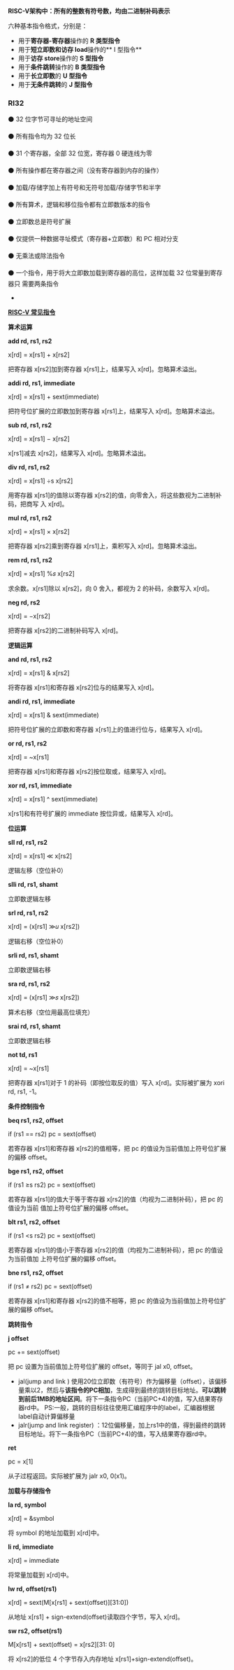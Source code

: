 **RISC-V架构中：所有的整数有符号数，均由二进制补码表示**

六种基本指令格式，分别是：

- 用于**寄存器-寄存器**操作的 **R     类型指令** 
- 用于**短立即数和访存     load**操作的**     I 型指令**
- 用于**访存     store**操作的     **S 型指令** 
- 用于**条件跳转**操作的 **B     类型指令** 
- 用于**长立即数**的 **U     型指令** 
- 用于**无条件跳转**的 **J     型指令**

### RI32

⚫ 32 位字节可寻址的地址空间

 ⚫ 所有指令均为 32 位长 

⚫ 31 个寄存器，全部 32 位宽，寄存器 0 硬连线为零

 ⚫ 所有操作都在寄存器之间（没有寄存器到内存的操作） 

⚫ 加载/存储字加上有符号和无符号加载/存储字节和半字

 ⚫ 所有算术，逻辑和移位指令都有立即数版本的指令 

⚫ 立即数总是符号扩展

 ⚫ 仅提供一种数据寻址模式（寄存器+立即数）和 PC 相对分支

 ⚫ 无乘法或除法指令 

 ⚫ 一个指令，用于将大立即数加载到寄存器的高位，这样加载 32 位常量到寄存器只 需要两条指令 

- 
[**RISC-V 常见指令**](https://www.cnblogs.com/truelycloud/p/10807398.html)

**算术运算**

**add rd, rs1, rs2**

x[rd] = x[rs1] + x[rs2]

把寄存器 x[rs2]加到寄存器 x[rs1]上，结果写入 x[rd]。忽略算术溢出。

 

**addi rd, rs1, immediate**

x[rd] = x[rs1] + sext(immediate)

把符号位扩展的立即数加到寄存器 x[rs1]上，结果写入 x[rd]。忽略算术溢出。

 

**sub rd, rs1, rs2**

x[rd] = x[rs1] − x[rs2]

x[rs1]减去 x[rs2]，结果写入 x[rd]。忽略算术溢出。

 

**div rd, rs1, rs2**

x[rd] = x[rs1] ÷s x[rs2]

用寄存器 x[rs1]的值除以寄存器 x[rs2]的值，向零舍入，将这些数视为二进制补码，把商写 入 x[rd]。

 

**mul rd, rs1, rs2**

x[rd] = x[rs1] × x[rs2]

把寄存器 x[rs2]乘到寄存器 x[rs1]上，乘积写入 x[rd]。忽略算术溢出。

 

**rem rd, rs1, rs2**

x[rd] = x[rs1] %𝑠 x[rs2]

求余数。x[rs1]除以 x[rs2]，向 0 舍入，都视为 2 的补码，余数写入 x[rd]。

 

**neg rd, rs2**

x[rd] = −x[rs2]

把寄存器 x[rs2]的二进制补码写入 x[rd]。

 

**逻辑运算**

**and rd, rs1, rs2**

x[rd] = x[rs1] & x[rs2]

将寄存器 x[rs1]和寄存器 x[rs2]位与的结果写入 x[rd]。

 

**andi rd, rs1, immediate**

x[rd] = x[rs1] & sext(immediate)

把符号位扩展的立即数和寄存器 x[rs1]上的值进行位与，结果写入 x[rd]。

 

**or rd, rs1, rs2**

x[rd] = ~x[rs1]

把寄存器 x[rs1]和寄存器 x[rs2]按位取或，结果写入 x[rd]。

 

**xor rd, rs1, immediate**

x[rd] = x[rs1] ^ sext(immediate)

x[rs1]和有符号扩展的 immediate 按位异或，结果写入 x[rd]。

 

**位运算**

**sll rd, rs1, rs2**

x[rd] = x[rs1] ≪ x[rs2]

逻辑左移（空位补0）

 

**slli rd, rs1, shamt**

立即数逻辑左移

 

**srl rd, rs1, rs2**

x[rd] = (x[rs1] ≫𝑢 x[rs2])

逻辑右移（空位补0）

 

**srli rd, rs1, shamt**

立即数逻辑右移

 

**sra rd, rs1, rs2**

x[rd] = (x[rs1] ≫𝑠 x[rs2])

算术右移（空位用最高位填充）

 

**srai rd, rs1, shamt**

立即数逻辑右移

 

**not td, rs1**

x[rd] = ~x[rs1]

把寄存器 x[rs1]对于 1 的补码（即按位取反的值）写入 x[rd]。实际被扩展为 xori rd, rs1, -1。

 

**条件控制指令**

**beq rs1, rs2, offset**

if (rs1 == rs2) pc = sext(offset)

若寄存器 x[rs1]和寄存器 x[rs2]的值相等，把 pc 的值设为当前值加上符号位扩展的偏移 offset。

 

**bge rs1, rs2, offset**

if (rs1 ≥s rs2) pc = sext(offset)

若寄存器 x[rs1]的值大于等于寄存器 x[rs2]的值（均视为二进制补码），把 pc 的值设为当前 值加上符号位扩展的偏移 offset。

 

**blt rs1, rs2, offset**

if (rs1 <s rs2) pc = sext(offset)

若寄存器 x[rs1]的值小于寄存器 x[rs2]的值（均视为二进制补码），把 pc 的值设为当前值加 上符号位扩展的偏移 offset。

 

**bne rs1, rs2, offset**

if (rs1 ≠ rs2) pc = sext(offset)

若寄存器 x[rs1]和寄存器 x[rs2]的值不相等，把 pc 的值设为当前值加上符号位扩展的偏移 offset。

 

**跳转指令**

**j offset**

pc += sext(offset)

把 pc 设置为当前值加上符号位扩展的 offset，等同于 jal x0, offset。

 

- jal(jump and link )     使用20位立即数（有符号）作为偏移量（offset），该偏移量乘以2，然后与**该指令的PC相加**，生成得到最终的跳转目标地址。**可以跳转到前后1MB的地址区间**。将下一条指令PC（当前PC+4)的值，写入结果寄存器rd中。
            PS:一般，跳转的目标往往使用汇编程序中的label，汇编器根据label自动计算偏移量
- jalr(jump and link     register) ：12位偏移量，加上rs1中的值，得到最终的跳转目标地址。将下一条指令PC（当前PC+4)的值，写入结果寄存器rd中。

 

**ret** 

pc = x[1]

从子过程返回。实际被扩展为 jalr x0, 0(x1)。

 

**加载与存储指令**

**la rd, symbol**

x[rd] = &symbol

将 symbol 的地址加载到 x[rd]中。

 

**li rd, immediate**

x[rd] = immediate

将常量加载到 x[rd]中。

 

**lw rd, offset(rs1)**

x[rd] = sext(M[x[rs1] + sext(offset)][31:0])

从地址 x[rs1] + sign-extend(offset)读取四个字节，写入 x[rd]。

 

**sw rs2, offset(rs1)**

M[x[rs1] + sext(offset) = x[rs2][31: 0]

将 x[rs2]的低位 4 个字节存入内存地址 x[rs1]+sign-extend(offset)。
